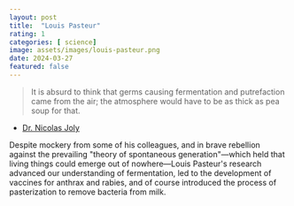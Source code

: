 ```yaml
---
layout: post
title:  "Louis Pasteur"
rating: 1
categories: [ science]
image: assets/images/louis-pasteur.png
date: 2024-03-27
featured: false
---
```


> It is absurd to think that germs causing fermentation and putrefaction came from the air; the atmosphere would have to be as thick as pea soup for that.

- [Dr. Nicolas Joly](https://www.researchgate.net/publication/331586732_JSE_editorial_26-1_on_foolish_scientific_invective)

Despite mockery from some of his colleagues, and in brave rebellion against the prevailing "theory of spontaneous generation"—which held that living things could emerge out of nowhere—Louis Pasteur's research advanced our understanding of fermentation, led to the development of vaccines for anthrax and rabies, and of course introduced the process of pasterization to remove bacteria from milk.
